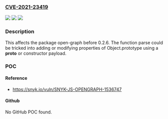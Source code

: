 ### [CVE-2021-23419](https://cve.mitre.org/cgi-bin/cvename.cgi?name=CVE-2021-23419)
![](https://img.shields.io/static/v1?label=Product&message=open-graph&color=blue)
![](https://img.shields.io/static/v1?label=Version&message=%3C%200.2.6%20&color=brighgreen)
![](https://img.shields.io/static/v1?label=Vulnerability&message=Prototype%20Pollution&color=brighgreen)

### Description

This affects the package open-graph before 0.2.6. The function parse could be tricked into adding or modifying properties of Object.prototype using a __proto__ or constructor payload.

### POC

#### Reference
- https://snyk.io/vuln/SNYK-JS-OPENGRAPH-1536747

#### Github
No GitHub POC found.

